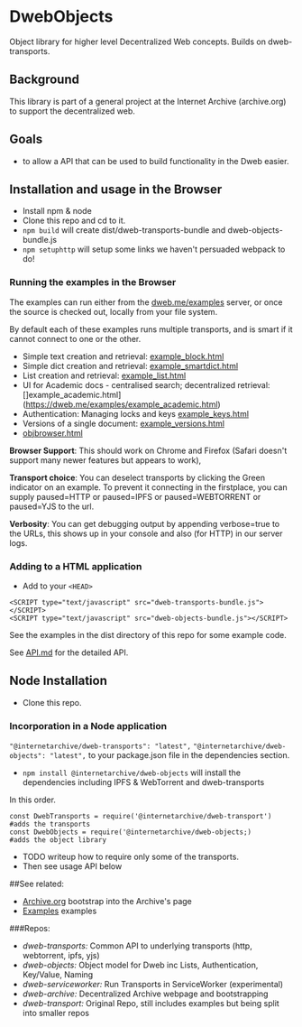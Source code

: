 # DwebObjects
Object library for higher level Decentralized Web concepts.  Builds on dweb-transports.

## Background
This library is part of a general project at the Internet Archive (archive.org) 
to support the decentralized web.  

## Goals
* to allow a API that can be used to build functionality in the Dweb easier.

## Installation and usage in the Browser

* Install npm & node
* Clone this repo and cd to it.
* `npm build` will create dist/dweb-transports-bundle and dweb-objects-bundle.js
* `npm setuphttp` will setup some links we haven't persuaded webpack to do!


### Running the examples in the Browser
The examples can run either from the [dweb.me/examples](https://dweb.me/examples) server, 
or once the source is checked out, locally from your file system.

By default each of these examples runs multiple transports, and is smart if it cannot connect to one or the other.

- Simple text creation and retrieval: [example_block.html](https://dweb.me/examples/example_block.html)
- Simple dict creation and retrieval: [example_smartdict.html](https://dweb.me/examples/example_smartdict.html)
- List creation and retrieval: [example_list.html](https://dweb.me/examples/example_list.html)
- UI for Academic docs - centralised search; decentralized retrieval: []example_academic.html](https://dweb.me/examples/example_academic.html)
- Authentication: Managing locks and keys [example_keys.html](https://dweb.me/examples/example_keys.html)
- Versions of a single document: [example_versions.html](https://dweb.me/examples/example_versions.html)
- [objbrowser.html](https://dweb.me/examples/objbrowser.html)

**Browser Support**: This should work on Chrome and Firefox (Safari doesn't support many newer features but appears to work), 

**Transport choice**: You can deselect transports by clicking the Green indicator on an example. 
To prevent it connecting in the firstplace, you can supply paused=HTTP or paused=IPFS or paused=WEBTORRENT or paused=YJS to the url.

**Verbosity**: You can get debugging output by appending verbose=true to the URLs, 
this shows up in your console and also (for HTTP) in our server logs.

### Adding to a HTML application
* Add to your `<HEAD>`

```
<SCRIPT type="text/javascript" src="dweb-transports-bundle.js"></SCRIPT>
<SCRIPT type="text/javascript" src="dweb-objects-bundle.js"></SCRIPT>
```

See the examples in the dist directory of this repo for some example code. 

See [API.md](./API.md) for the detailed API.

## Node Installation
* Clone this repo. 

### Incorporation in a Node application

`"@internetarchive/dweb-transports": "latest",`
`"@internetarchive/dweb-objects": "latest",`
to your package.json file in the dependencies section. 
* `npm install @internetarchive/dweb-objects`  will install the dependencies including IPFS & WebTorrent and dweb-transports

In this order.
```
const DwebTransports = require('@internetarchive/dweb-transport') #adds the transports
const DwebObjects = require('@internetarchive/dweb-objects;)      #adds the object library
```

* TODO writeup how to require only some of the transports.
* Then see usage API below

##See related:

* [Archive.org](http://dweb.archive.org/details) bootstrap into the Archive's page
* [Examples](http://dweb.me/examples) examples



###Repos:
* *dweb-transports:* Common API to underlying transports (http, webtorrent, ipfs, yjs)
* *dweb-objects:* Object model for Dweb inc Lists, Authentication, Key/Value, Naming
* *dweb-serviceworker:* Run Transports in ServiceWorker (experimental)
* *dweb-archive:* Decentralized Archive webpage and bootstrapping 
* *dweb-transport:* Original Repo, still includes examples but being split into smaller repos
